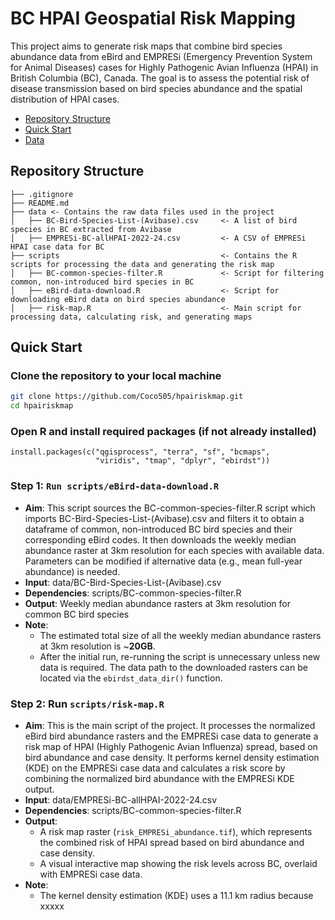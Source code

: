# BC HPAI Geospatial Risk Mapping

This project aims to generate risk maps that combine bird species abundance data from eBird and EMPRESi (Emergency Prevention System for Animal Diseases) cases for Highly Pathogenic Avian Influenza (HPAI) in British Columbia (BC), Canada. The goal is to assess the potential risk of disease transmission based on bird species abundance and the spatial distribution of HPAI cases.

- [Repository Structure](#repository-structure)
- [Quick Start](#quick-start)
- [Data](#data)

## Repository Structure
```
├── .gitignore
├── README.md
├── data <- Contains the raw data files used in the project
│   ├── BC-Bird-Species-List-(Avibase).csv     <- A list of bird species in BC extracted from Avibase
│   ├── EMPRESi-BC-allHPAI-2022-24.csv         <- A CSV of EMPRESi HPAI case data for BC
├── scripts                                    <- Contains the R scripts for processing the data and generating the risk map
│   ├── BC-common-species-filter.R             <- Script for filtering common, non-introduced bird species in BC
│   ├── eBird-data-download.R                  <- Script for downloading eBird data on bird species abundance
│   ├── risk-map.R                             <- Main script for processing data, calculating risk, and generating maps
```
## Quick Start
### Clone the repository to your local machine
```bash
git clone https://github.com/Coco505/hpairiskmap.git
cd hpairiskmap
```
### Open R and install required packages (if not already installed)
```
install.packages(c("qgisprocess", "terra", "sf", "bcmaps", 
                   "viridis", "tmap", "dplyr", "ebirdst"))
```
### Step 1: `Run scripts/eBird-data-download.R`
- **Aim**: This script sources the BC-common-species-filter.R script which imports BC-Bird-Species-List-(Avibase).csv and filters it to obtain a dataframe of common, non-introduced BC bird species and their corresponding eBird codes. It then downloads the weekly median abundance raster at 3km resolution for each species with available data. Parameters can be modified if alternative data (e.g., mean full-year abundance) is needed.
- **Input**: data/BC-Bird-Species-List-(Avibase).csv
- **Dependencies**: scripts/BC-common-species-filter.R
- **Output**: Weekly median abundance rasters at 3km resolution for common BC bird species
- **Note**:
  - The estimated total size of all the weekly median abundance rasters at 3km resolution is ~**20GB**.
  - After the initial run, re-running the script is unnecessary unless new data is required. The data path to the downloaded rasters can be located via the `ebirdst_data_dir()` function.
### Step 2: Run `scripts/risk-map.R`
- **Aim**: This is the main script of the project. It processes the normalized eBird bird abundance rasters and the EMPRESi case data to generate a risk map of HPAI (Highly Pathogenic Avian Influenza) spread, based on bird abundance and case density. It performs kernel density estimation (KDE) on the EMPRESi case data and calculates a risk score by combining the normalized bird abundance with the EMPRESi KDE output.
- **Input**: data/EMPRESi-BC-allHPAI-2022-24.csv
- **Dependencies**: scripts/BC-common-species-filter.R
- **Output**:
  - A risk map raster (`risk_EMPRESi_abundance.tif`), which represents the combined risk of HPAI spread based on bird abundance and case density.
  - A visual interactive map showing the risk levels across BC, overlaid with EMPRESi case data.
- **Note**:
  - The kernel density estimation (KDE) uses a 11.1 km radius because xxxxx
